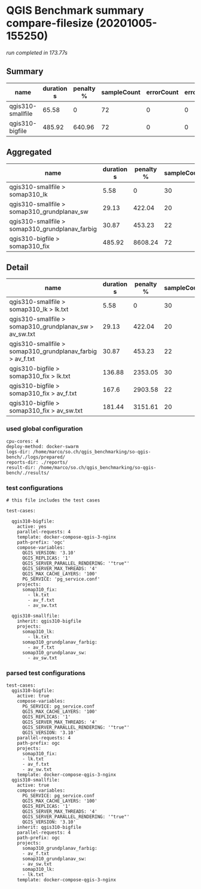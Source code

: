 # QGIS Benchmark summary compare-filesize (20201005-155250)

_run completed in 173.77s_

## Summary
| name              |   duration s |   penalty % |   sampleCount |   errorCount |   errorPct |
|-------------------|--------------|-------------|---------------|--------------|------------|
| qgis310-smallfile |        65.58 |        0    |            72 |            0 |          0 |
| qgis310-bigfile   |       485.92 |      640.96 |            72 |            0 |          0 |

## Aggregated
| name                                            |   duration s |   penalty % |   sampleCount |   errorCount |   errorPct |
|-------------------------------------------------|--------------|-------------|---------------|--------------|------------|
| qgis310-smallfile > somap310_lk                 |         5.58 |        0    |            30 |            0 |          0 |
| qgis310-smallfile > somap310_grundplanav_sw     |        29.13 |      422.04 |            20 |            0 |          0 |
| qgis310-smallfile > somap310_grundplanav_farbig |        30.87 |      453.23 |            22 |            0 |          0 |
| qgis310-bigfile > somap310_fix                  |       485.92 |     8608.24 |            72 |            0 |          0 |

## Detail
| name                                                       |   duration s |   penalty % |   sampleCount |   errorCount |   errorPct |   meanResTime |   medianResTime |   minResTime |   maxResTime |   pct1ResTime |   pct2ResTime |   pct3ResTime |   throughput |   receivedKBytesPerSec |   sentKBytesPerSec | dashboard                                                                                                                                  |
|------------------------------------------------------------|--------------|-------------|---------------|--------------|------------|---------------|-----------------|--------------|--------------|---------------|---------------|---------------|--------------|------------------------|--------------------|--------------------------------------------------------------------------------------------------------------------------------------------|
| qgis310-smallfile > somap310_lk > lk.txt                   |         5.58 |        0    |            30 |            0 |          0 |        186.1  |           203   |           56 |          252 |         234.5 |        250.35 |           252 |    16.6945   |               452.519  |           6.8104   | [JMeter dashboard](./details/compare-filesize/20201005-155250/qgis310-smallfile/somap310_lk/lk.txt/dashboard/index.html)                   |
| qgis310-smallfile > somap310_grundplanav_sw > av_sw.txt    |        29.13 |      422.04 |            20 |            0 |          0 |       1456.7  |          1344   |          412 |         2369 |        2333.6 |       2367.4  |          2369 |     2.45881  |               765.052  |           1.02963  | [JMeter dashboard](./details/compare-filesize/20201005-155250/qgis310-smallfile/somap310_grundplanav_sw/av_sw.txt/dashboard/index.html)    |
| qgis310-smallfile > somap310_grundplanav_farbig > av_f.txt |        30.87 |      453.23 |            22 |            0 |          0 |       1403.23 |          1422.5 |          446 |         2275 |        2056.2 |       2246.95 |          2275 |     2.52641  |               329.422  |           1.0766   | [JMeter dashboard](./details/compare-filesize/20201005-155250/qgis310-smallfile/somap310_grundplanav_farbig/av_f.txt/dashboard/index.html) |
| qgis310-bigfile > somap310_fix > lk.txt                    |       136.88 |     2353.05 |            30 |            0 |          0 |       4562.53 |          4885   |         1375 |         5256 |        5198.2 |       5240.05 |          5256 |     0.826014 |                22.3898 |           0.337773 | [JMeter dashboard](./details/compare-filesize/20201005-155250/qgis310-bigfile/somap310_fix/lk.txt/dashboard/index.html)                    |
| qgis310-bigfile > somap310_fix > av_f.txt                  |       167.6  |     2903.58 |            22 |            0 |          0 |       7617.95 |          7961.5 |         2706 |         9261 |        8743.4 |       9186.15 |          9261 |     0.489259 |                64.1395 |           0.201324 | [JMeter dashboard](./details/compare-filesize/20201005-155250/qgis310-bigfile/somap310_fix/av_f.txt/dashboard/index.html)                  |
| qgis310-bigfile > somap310_fix > av_sw.txt                 |       181.44 |     3151.61 |            20 |            0 |          0 |       9072.15 |          6198   |         2115 |        21584 |       18975.6 |      21460.8  |         21584 |     0.415395 |               202.297  |           0.169484 | [JMeter dashboard](./details/compare-filesize/20201005-155250/qgis310-bigfile/somap310_fix/av_sw.txt/dashboard/index.html)                 |

### used global configuration

```
cpu-cores: 4
deploy-method: docker-swarm
logs-dir: /home/marco/so.ch/qgis_benchmarking/so-qgis-bench/./logs/prepared/
reports-dir: ./reports/
result-dir: /home/marco/so.ch/qgis_benchmarking/so-qgis-bench/./results/

```
### test configurations

```
# this file includes the test cases

test-cases:

  qgis310-bigfile:
    active: yes
    parallel-requests: 4
    template: docker-compose-qgis-3-nginx
    path-prefix: 'ogc'
    compose-variables:
      QGIS_VERSION: '3.10'
      QGIS_REPLICAS: '1'
      QGIS_SERVER_PARALLEL_RENDERING: '"true"'
      QGIS_SERVER_MAX_THREADS: '4'
      QGIS_MAX_CACHE_LAYERS: '100'
      PG_SERVICE: 'pg_service.conf'
    projects:
      somap310_fix:
        - lk.txt
        - av_f.txt
        - av_sw.txt

  qgis310-smallfile:
    inherit: qgis310-bigfile
    projects:
      somap310_lk:
        - lk.txt
      somap310_grundplanav_farbig:
        - av_f.txt
      somap310_grundplanav_sw:
        - av_sw.txt

```
### parsed test configurations

```
test-cases:
  qgis310-bigfile:
    active: true
    compose-variables:
      PG_SERVICE: pg_service.conf
      QGIS_MAX_CACHE_LAYERS: '100'
      QGIS_REPLICAS: '1'
      QGIS_SERVER_MAX_THREADS: '4'
      QGIS_SERVER_PARALLEL_RENDERING: '"true"'
      QGIS_VERSION: '3.10'
    parallel-requests: 4
    path-prefix: ogc
    projects:
      somap310_fix:
      - lk.txt
      - av_f.txt
      - av_sw.txt
    template: docker-compose-qgis-3-nginx
  qgis310-smallfile:
    active: true
    compose-variables:
      PG_SERVICE: pg_service.conf
      QGIS_MAX_CACHE_LAYERS: '100'
      QGIS_REPLICAS: '1'
      QGIS_SERVER_MAX_THREADS: '4'
      QGIS_SERVER_PARALLEL_RENDERING: '"true"'
      QGIS_VERSION: '3.10'
    inherit: qgis310-bigfile
    parallel-requests: 4
    path-prefix: ogc
    projects:
      somap310_grundplanav_farbig:
      - av_f.txt
      somap310_grundplanav_sw:
      - av_sw.txt
      somap310_lk:
      - lk.txt
    template: docker-compose-qgis-3-nginx

```
